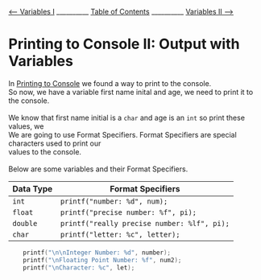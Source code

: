 
[⟵ Variables I](Variables_I.md) __________ [Table of Contents](README.mb) __________ [Variables II ⟶](Variables_II.md)

# Printing to Console II: Output with Variables

In [Printing to Console](Printing_I.md) we found a way to print to the console.<br>
So now, we have a variable first name inital and age, we need to print it to the console.
<br>
<br>
We know that first name initial is a `char` and age is an `int` so print these values, we<br>
We are going to use Format Specifiers. Format Specifiers are special characters used to print our<br>
values to the console. <br><br>
Below are some variables and their Format Specifiers.

| Data Type | Format Specifiers |
| --------- | ----------------- |
| `int` | `printf("number: %d", num);` |
| `float` | `printf("precise number: %f", pi);` |
| `double` | `printf("really precise number: %lf", pi);` |
| `char` | `printf("letter: %c", letter);` |


```C
    printf("\n\nInteger Number: %d", number);
    printf("\nFloating Point Number: %f", num2);
    printf("\nCharacter: %c", let);
```

